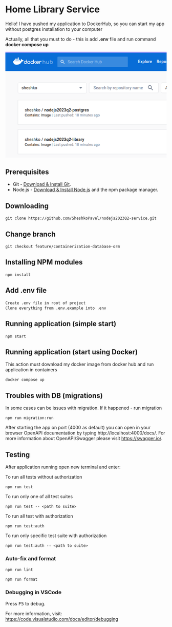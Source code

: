 # Home Library Service
Hello! I have pushed my application to DockerHub, so you can start my app without postgres installation to your computer

Actually, all that you must to do - this is add **.env** file and run command **docker compose up**

![Alt text](image.png)

## Prerequisites

- Git - [Download & Install Git](https://git-scm.com/downloads).
- Node.js - [Download & Install Node.js](https://nodejs.org/en/download/) and the npm package manager.

## Downloading

```
git clone https://github.com/SheshkoPavel/nodejs2023Q2-service.git
```

## Change branch
```
git checkout feature/containerization-database-orm
```

## Installing NPM modules

```
npm install
```

## Add .env file
```
Create .env file in root of project
Clone everything from .env.example into .env
```
## Running application (simple start)

```
npm start
```

## Running application (start using Docker)
This action must download my docker image from docker hub and run application in containers

```
docker compose up
```

## Troubles with DB (migrations)
In some cases can be issues with migration. If it happened - run migration

```
npm run migration:run
```

After starting the app on port (4000 as default) you can open
in your browser OpenAPI documentation by typing http://localhost:4000/docs/.
For more information about OpenAPI/Swagger please visit https://swagger.io/.

## Testing

After application running open new terminal and enter:

To run all tests without authorization

```
npm run test
```

To run only one of all test suites

```
npm run test -- <path to suite>
```

To run all test with authorization

```
npm run test:auth
```

To run only specific test suite with authorization

```
npm run test:auth -- <path to suite>
```

### Auto-fix and format

```
npm run lint
```

```
npm run format
```

### Debugging in VSCode

Press <kbd>F5</kbd> to debug.

For more information, visit: https://code.visualstudio.com/docs/editor/debugging
